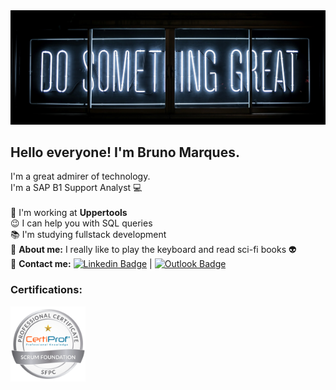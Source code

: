 <img width="auto" src="https://github.com/bM4rques/bM4rques/blob/master/img/banner.jpg?raw=true">

## Hello everyone! I'm Bruno Marques.

I'm a great admirer of technology.
<br/> I'm a SAP B1 Support Analyst :computer:
<br/>
<br/>:muscle: I'm working at **Uppertools**
<br/>:wink: I can help you with SQL queries
<br/>:books: I'm studying fullstack development
<br/>:musical_keyboard: **About me:** I really like to play the keyboard and read sci-fi books :alien:
<br/>:e-mail: **Contact me:** [![Linkedin Badge](https://img.shields.io/badge/-BrunoMarques-blue?style=flat-square&logo=Linkedin&logoColor=white&link=https://www.linkedin.com/in/buenobruno/)](https://www.linkedin.com/in/buenobruno/) | [![Outlook Badge](https://img.shields.io/badge/-bruno.b.marques@hotmail.com-darkblue?style=flat-square&logo=Microsoft&logoColor=white&link=mailto:bruno.b.marques@hotmail.com)](mailto:bruno.b.marques@hotmail.com)

### Certifications:
<img width="120" src="https://github.com/bM4rques/bM4rques/blob/master/img/scrum-foundation-professional-certificate.png">
